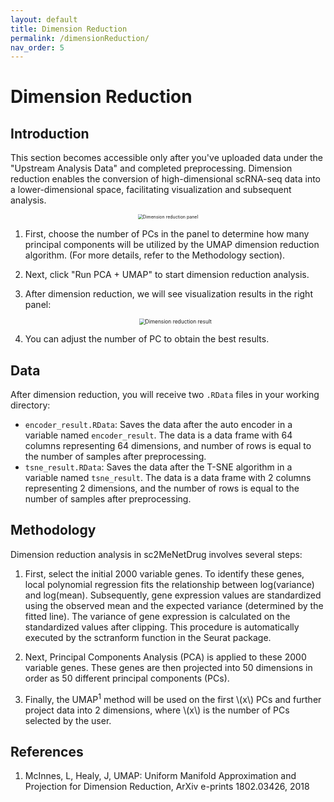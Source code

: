 ```yaml
---
layout: default
title: Dimension Reduction
permalink: /dimensionReduction/
nav_order: 5
---
```


# Dimension Reduction

## Introduction

This section becomes accessible only after you've uploaded data under the "Upstream Analysis Data" and completed preprocessing. Dimension reduction enables the conversion of high-dimensional scRNA-seq data into a lower-dimensional space, facilitating visualization and subsequent analysis.

<p align="center">
  <img src="../pic/dimensionReductionPanel.png" alt="Dimension reduction panel" style="zoom:50%;" />
  </p>

1. First, choose the number of PCs in the panel to determine how many principal components will be utilized by the UMAP dimension reduction algorithm. (For more details, refer to the Methodology section).

2. Next, click "Run PCA + UMAP" to start dimension reduction analysis.

3. After dimension reduction, we will see visualization results in the right panel:

    <p align="center"><img src="../pic/dimensionReductionResult.png" alt="Dimension reduction result" style="zoom:60%;" /></p>

4. You can adjust the number of PC to obtain the best results. 
## Data

After dimension reduction, you will receive two `.RData` files in your working directory:

* `encoder_result.RData`: Saves the data after the auto encoder in a variable named `encoder_result`. The data is a data frame with 64 columns representing 64 dimensions, and number of rows is equal to the number of samples after preprocessing.
* `tsne_result.RData`: Saves the data after the T-SNE algorithm in a variable named  `tsne_result`.  The data is a data frame with 2 columns representing 2 dimensions, and the number of rows is equal to the number of samples after preprocessing.


## Methodology

Dimension reduction analysis in sc2MeNetDrug involves several steps:

1. First, select the initial 2000 variable genes. To identify these genes, local polynomial regression fits the relationship between log(variance) and log(mean). Subsequently, gene expression values are standardized using the observed mean and the expected variance (determined by the fitted line). The variance of gene expression is calculated on the standardized values after clipping. This procedure is automatically executed by the sctranform function in the Seurat package.

2. Next, Principal Components Analysis (PCA) is applied to these 2000 variable genes. These genes are then projected into 50 dimensions in order as 50 different principal components (PCs).

3. Finally, the UMAP<sup>1</sup> method will be used on the first \\(x\\) PCs and further project data into 2 dimensions, where \\(x\\) is the number of PCs selected by the user.

## References

1. McInnes, L, Healy, J, UMAP: Uniform Manifold Approximation and Projection for Dimension Reduction, ArXiv e-prints 1802.03426, 2018





